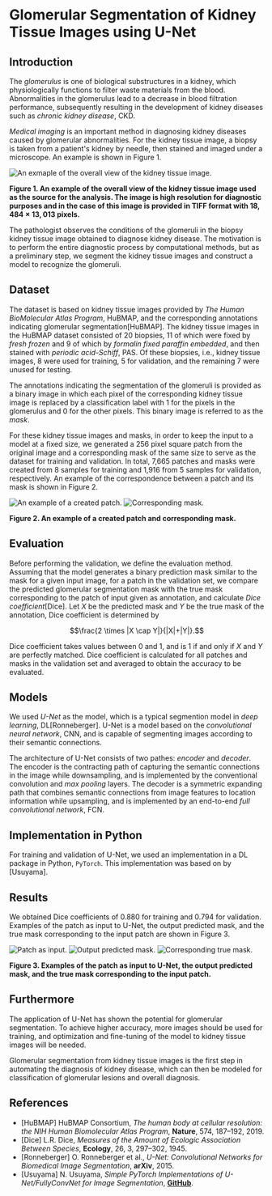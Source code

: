 # Glomerular Segmentation of Kidney Tissue Images using U-Net

## Introduction

The *glomerulus* is one of biological substructures in a kidney, which physiologically functions to filter waste materials from the blood. Abnormalities in the glomerulus lead to a decrease in blood filtration performance, subsequently resulting in the development of kidney diseases such as *chronic kidney disease*, CKD.

*Medical imaging* is an important method in diagnosing kidney diseases caused by glomerular abnormalities. For the kidney tissue image, a biopsy is taken from a patient's kidney by needle, then stained and imaged under a microscope. An example is shown in Figure 1.

![An exmaple of the overall view of the kidney tissue image.](figure/microscopic_image.png)

**Figure 1. An example of the overall view of the kidney tissue image used as the source for the analysis. The image is high resolution for diagnostic purposes and in the case of this image is provided in TIFF format with $18,484 \times 13,013$ pixels.**

The pathologist observes the conditions of the glomeruli in the biopsy kidney tissue image obtained to diagnose kidney disease. The motivation is to perform the entire diagnostic process by computational methods, but as a preliminary step, we segment the kidney tissue images and construct a model to recognize the glomeruli.

## Dataset

The dataset is based on kidney tissue images provided by *The Human BioMolecular Atlas Program*, HuBMAP, and the corresponding annotations indicating glomerular segmentation[HuBMAP]. The kidney tissue images in the HuBMAP dataset consisted of 20 biopsies, 11 of which were fixed by *fresh frozen* and 9 of which by *formalin fixed paraffin embedded*, and then stained with *periodic acid-Schiff*, PAS. Of these biopsies, i.e., kidney tissue images, 8 were used for training, 5 for validation, and the remaining 7 were unused for testing.

The annotations indicating the segmentation of the glomeruli is provided as a binary image in which each pixel of the corresponding kidney tissue image is replaced by a classification label with 1 for the pixels in the glomerulus and 0 for the other pixels. This binary image is referred to as the *mask*.

For these kidney tissue images and masks, in order to keep the input to a model at a fixed size, we generated a 256 pixel square patch from the original image and a corresponding mask of the same size to serve as the dataset for training and validation. In total, 7,665 patches and masks were created from 8 samples for training and 1,916 from 5 samples for validation, respectively. An example of the correspondence between a patch and its mask is shown in Figure 2.

![An example of a created patch.](figure/source.png)
![Corresponding mask.](figure/mask.png)

**Figure 2. An example of a created patch and corresponding mask.**

## Evaluation

Before performing the validation, we define the evaluation method. Assuming that the model generates a binary prediction mask similar to the mask for a given input image, for a patch in the validation set, we compare the predicted glomerular segmentation mask with the true mask corresponding to the patch of input given as annotation, and calculate *Dice coefficient*[Dice].
Let $X$ be the predicted mask and $Y$ be the true mask of the annotation, Dice coefficient is determined by
```math
\frac{2 \times |X \cap Y|}{|X|+|Y|}.
```
Dice coefficient takes values between 0 and 1, and is 1 if and only if $X$ and $Y$ are perfectly matched. Dice coefficient is calculated for all patches and masks in the validation set and averaged to obtain the accuracy to be evaluated.

## Models

We used *U-Net* as the model, which is a typical segmention model in *deep learning*, DL[Ronneberger]. U-Net is a model based on the *convolutional neural network*, CNN, and is capable of segmenting images according to their semantic connections.

The architecture of U-Net consists of two pathes: *encoder* and *decoder*. The encoder is the contracting path of capturing the semantic connections in the image while downsampling, and is implemented by the conventional convolution and *max pooling* layers. The decoder is a symmetric expanding path that combines semantic connections from image features to location information while upsampling, and is implemented by an end-to-end *full convolutional network*, FCN.

## Implementation in Python

For training and validation of U-Net, we used an implementation in a DL package in Python, `PyTorch`.
This implementation was based on by [Usuyama].

## Results

We obtained Dice coefficients of 0.880 for training and 0.794 for validation.
Examples of the patch as input to U-Net, the output predicted mask, and the true mask corresponding to the input patch are shown in Figure 3.

![Patch as input.](figure/source.png)
![Output predicted mask.](figure/predicted.png)
![Corresponding true mask.](figure/mask.png)

**Figure 3. Examples of the patch as input to U-Net, the output predicted mask, and the true mask corresponding to the input patch.**

## Furthermore

The application of U-Net has shown the potential for glomerular segmentation. To achieve higher accuracy, more images should be used for training, and optimization and fine-tuning of the model to kidney tissue images will be needed.

Glomerular segmentation from kidney tissue images is the first step in automating the diagnosis of kidney disease, which can then be modeled for classification of glomerular lesions and overall diagnosis.

## References

- [HuBMAP] HuBMAP Consortium, *The human body at cellular resolution: the NIH Human Biomolecular Atlas Program*, **Nature**, 574, 187–192, 2019.
- [Dice] L.R. Dice, *Measures of the Amount of Ecologic Association Between Species*, **Ecology**, 26, 3, 297–302, 1945.
- [Ronneberger] O. Ronneberger et al., *U-Net: Convolutional Networks for Biomedical Image Segmentation*, **arXiv**, 2015.
- [Usuyama] N. Usuyama, *Simple PyTorch Implementations of U-Net/FullyConvNet for Image Segmentation*, [**GitHub**](https://github.com/usuyama/pytorch-unet).
